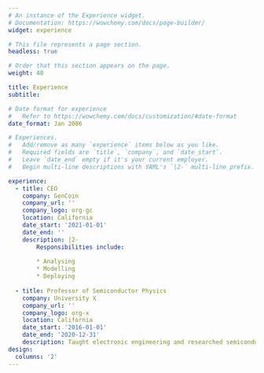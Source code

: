 ```yaml
---
# An instance of the Experience widget.
# Documentation: https://wowchemy.com/docs/page-builder/
widget: experience

# This file represents a page section.
headless: true

# Order that this section appears on the page.
weight: 40

title: Experience
subtitle:

# Date format for experience
#   Refer to https://wowchemy.com/docs/customization/#date-format
date_format: Jan 2006

# Experiences.
#   Add/remove as many `experience` items below as you like.
#   Required fields are `title`, `company`, and `date_start`.
#   Leave `date_end` empty if it's your current employer.
#   Begin multi-line descriptions with YAML's `|2-` multi-line prefix.

experience:
  - title: CEO
    company: GenCoin
    company_url: ''
    company_logo: org-gc
    location: California
    date_start: '2021-01-01'
    date_end: ''
    description: |2-
        Responsibilities include:
        
        * Analysing
        * Modelling
        * Deploying
        
  - title: Professor of Semiconductor Physics
    company: University X
    company_url: ''
    company_logo: org-x
    location: California
    date_start: '2016-01-01'
    date_end: '2020-12-31'
    description: Taught electronic engineering and researched semiconductor physics.
design:
  columns: '2'
---
```

<!-- experience:
  - title: Investment Analyst
    company: Ontario Teachers' Pension Plan
    company_url: 'https://www.otpp.com/'
    company_logo: OTPP-Icon
    location: Toronto
    date_start: '2019-09-01'
    date_end: '2020-08-31'
    description: |2-
        Responsibilities include:
        
        * Exploring hedging and rebalancing strategies for tactical asset allocations
        * Modelling portfolio risk metrics through simulations and analysis
        * Automating portfolio visualizations and report generations
        
  - title: Business Analyst
    company: Capital One
    company_url: 'https://www.capitalone.ca/'
    company_logo: C1-Icon
    location: Toronto
    date_start: '2019-05-01'
    date_end: '2019-08-31'
    description: Building and backtesting credit valuation models using Bayseian inferences and regression techniques
    
  - title: Research Assistant
    company: Munk School of Global Affairs
    company_url: 'https://munkschool.utoronto.ca/'
    company_logo: Munk-Icon
    location: Toronto
    date_start: '2018-09-01'
    date_end: '2019-04-01'
    description: Collecting labour data from the IMF, OECD, World Bank and national Central Banks to observe and account for productivity and wage discrepancies across nations using R

 -->

